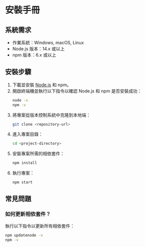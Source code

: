 <!-- # 劉羿葳
# 智慧商務系
## 軟體動物門
#### 烏賊先生
 -->
 # 安裝手冊

## 系統需求
- 作業系統：Windows, macOS, Linux
- Node.js 版本：14.x 或以上
- npm 版本：6.x 或以上

## 安裝步驟

1. 下載並安裝 [Node.js](https://nodejs.org/) 和 npm。
2. 開啟終端機並執行以下指令以確認 Node.js 和 npm 是否安裝成功：
    ```sh
    node -v
    npm -v
    ```
3. 將專案從版本控制系統中克隆到本地端：
    ```sh
    git clone <repository-url>
    ```
4. 進入專案目錄：
    ```sh
    cd <project-directory>
    ```
5. 安裝專案所需的相依套件：
    ```sh
    npm install
    ```
6. 執行專案：
    ```sh
    npm start
    ```

## 常見問題

### 如何更新相依套件？
執行以下指令以更新所有相依套件：
```sh
npm updatenode -v
npm -v
